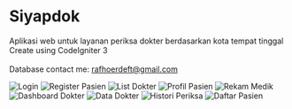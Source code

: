 # Siyapdok
Aplikasi web untuk layanan periksa dokter berdasarkan kota tempat tinggal
<br />
Create using CodeIgniter 3
<br />
<br />
Database contact me: rafhoerdeft@gmail.com


![Login](https://user-images.githubusercontent.com/44487637/135545296-642d1b64-6240-46ff-b97d-b4331ba0da02.JPG)
![Register Pasien](https://user-images.githubusercontent.com/44487637/135545298-398b00d3-87f3-4fac-a7e7-01df8eb2d6e6.JPG)
![List Dokter](https://user-images.githubusercontent.com/44487637/135545293-6812a650-77d0-4453-8120-bc7229cb20ba.JPG)
![Profil Pasien](https://user-images.githubusercontent.com/44487637/135545297-363dd83f-4359-4a8f-9cfd-e8ba6d471fbc.JPG)
![Rekam Medik](https://user-images.githubusercontent.com/44487637/135545300-82e626b3-d848-4fc6-9efc-39f81d21f22f.JPG)
![Dashboard Dokter](https://user-images.githubusercontent.com/44487637/135545287-6c8b3faf-741d-4dd7-8aed-e0fce1423768.JPG)
![Data Dokter](https://user-images.githubusercontent.com/44487637/135545290-ad066a56-c1b7-4eff-a4fe-15077772b04f.JPG)
![Histori Periksa](https://user-images.githubusercontent.com/44487637/135545291-8d1e8831-cb1a-4e2f-853f-30daf0bff641.JPG)
![Daftar Pasien](https://user-images.githubusercontent.com/44487637/135545284-bea9a658-f23e-4561-97ee-6e1e16197d38.JPG)


